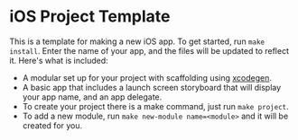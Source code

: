 # iOS Project Template

This is a template for making a new iOS app. To get started, run `make install`. Enter the name of your app, and the files will be updated to reflect it. Here's what is included:

* A modular set up for your project with scaffolding using [xcodegen](https://github.com/yonaskolb/XcodeGen).
* A basic app that includes a launch screen storyboard that will display your app name, and an app delegate.
* To create your project there is a make command, just run `make project`.
* To add a new module, run `make new-module name=<module>` and it will be created for you.
